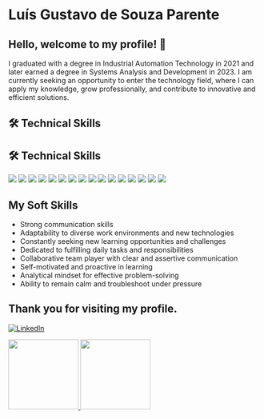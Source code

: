 # Luís Gustavo de Souza Parente
## Hello, welcome to my profile! 👋
I graduated with a degree in Industrial Automation Technology in 2021 and later earned a degree in Systems Analysis and Development in 2023. I am currently seeking an opportunity to enter the technology field, where I can apply my knowledge, grow professionally, and contribute to innovative and efficient solutions.

## 🛠️ Technical Skills

## 🛠️ Technical Skills

<p align="left">
  <!-- Linguagem -->
  <img src="https://img.shields.io/badge/Java-ED8B00?style=flat-square&logo=java&logoColor=white" />

  <!-- Spring Framework -->
  <img src="https://img.shields.io/badge/Spring_Boot-6DB33F?style=flat-square&logo=spring-boot&logoColor=white" />
  <img src="https://img.shields.io/badge/Spring_Security-6DB33F?style=flat-square&logo=spring-security&logoColor=white" />
  <img src="https://img.shields.io/badge/Spring_WebFlux-6DB33F?style=flat-square&logo=spring&logoColor=white" />
  <img src="https://img.shields.io/badge/Spring_Batch-6DB33F?style=flat-square&logo=spring&logoColor=white" />
  <img src="https://img.shields.io/badge/HATEOAS-6DB33F?style=flat-square&logo=spring&logoColor=white" />

  <!-- Persistence -->
  <img src="https://img.shields.io/badge/Hibernate-59666C?style=flat-square&logo=hibernate&logoColor=white" />
  <img src="https://img.shields.io/badge/PostgreSQL-316192?style=flat-square&logo=postgresql&logoColor=white" />
  <img src="https://img.shields.io/badge/MongoDB-4EA94B?style=flat-square&logo=mongodb&logoColor=white" />
  <img src="https://img.shields.io/badge/Cassandra-1287B1?style=flat-square&logo=apache-cassandra&logoColor=white" />

  <!-- Testes & Docs -->
  <img src="https://img.shields.io/badge/JUnit5-25A162?style=flat-square&logo=junit5&logoColor=white" />
  <img src="https://img.shields.io/badge/Mockito-4CAF50?style=flat-square&logo=java&logoColor=white" />
  <img src="https://img.shields.io/badge/RestAssured-6DB33F?style=flat-square&logo=spring&logoColor=white" />
  <img src="https://img.shields.io/badge/Swagger-85EA2D?style=flat-square&logo=swagger&logoColor=white" />

  <!-- Ferramentas -->
  <img src="https://img.shields.io/badge/Postman-FF6C37?style=flat-square&logo=postman&logoColor=white" />
  <img src="https://img.shields.io/badge/Docker-2CA5E0?style=flat-square&logo=docker&logoColor=white" />
</p>

## My Soft Skills

- Strong communication skills
- Adaptability to diverse work environments and new technologies
- Constantly seeking new learning opportunities and challenges
- Dedicated to fulfilling daily tasks and responsibilities
- Collaborative team player with clear and assertive communication
- Self-motivated and proactive in learning
- Analytical mindset for effective problem-solving
- Ability to remain calm and troubleshoot under pressure

## Thank you for visiting my profile.

[![LinkedIn](https://img.shields.io/badge/LinkedIn-0077B5?style=for-the-badge&logo=linkedin&logoColor=white)](https://www.linkedin.com/in/luis-parente/)

<div>
<a href="[https://github.com/seu-usuário-aqui](https://github.com/Luis-Parente)">
<img loading="lazy" height="140em" src="https://github-readme-stats.vercel.app/api/top-langs/?username=Luis-Parente&layout=compact&langs_count=7&theme=dracula"/> <img loading="lazy" height="140em" src="https://github-readme-stats.vercel.app/api?username=Luis-Parente&show_icons=true&theme=dracula&include_all_commits=true&count_private=true"/>
</div>
